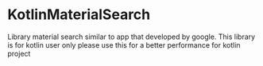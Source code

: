 # KotlinMaterialSearch
Library material search similar to app that developed by google. This library is for kotlin user only
please use this for a better performance for kotlin project